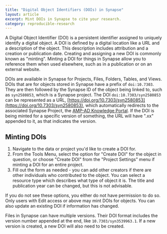 ```yaml
---
title: "Digital Object Identifiers (DOIs) in Synapse"
layout: article
excerpt: Mint DOIs in Synapse to cite your research.
category: reproducible-research
---
```


<style>
#image {
    width: 35%;
}
#tableImage {
    width: 65%;
}
#tableImage:hover {
    transform: scale(3.0);
    outline: 1px solid #1e7098;
}
#image:hover {
    transform: scale(3.0);
    outline: 1px solid #1e7098;
}
</style>

A Digital Object Identifier (DOI) is a persistent identifier assigned to uniquely identify a digital object. A DOI is defined by a digital location like a URL and a description of the object. This description includes attribution and a creation or publication date. Creating and assigning a new DOI is commonly known as "minting". Minting a DOI for things in Synapse allow you to reference them when used elsewhere, such as in a publication or on an external website.

DOIs are available in Synapse for Projects, Files, Folders, Tables, and Views. DOIs that are for objects stored in Synapse have a prefix of `doi:10.7303`. They are then followed by the Synapse ID of the object being linked to, such as `syn2580853`, which is a Synapse project. The DOI `doi:10.7303/syn2580853` can be represented as a URL, [https://doi.org/10.7303/syn2580853](https://doi.org/10.7303/syn2580853), which automatically redirects to the associated Synapse Project, the [AMP-AD Knowledge Portal](https://www.synapse.org/#!Synapse:syn2580853).  If the DOI is being minted for a specific version of something, the URL will have ".xx" appended to it, as that indicates the version.

## Minting DOIs

1. Navigate to the data or project you'd like to create a DOI for.
1. From the Tools Menu, select the option for "Create DOI" for the object in question, or choose "Create DOI" from the "Project Settings" menu if minting a DOI for an entire project.
1. Fill out the form as needed - you can add other creators if there are other individuals who contributed to the object. You can select a resource type which describes what type of object it is. The title and publication year can be changed, but this is not advisable.

If you do not see these options, you either do not have permission to do so. Only users with Edit access or above may mint DOIs for objects. You can also update an existing DOI if information has changed.

Files in Synapse can have multiple versions. Their DOI format includes the version number appended at the end, like `10.7303/syn3539963.1`. If a new version is created, a new DOI will also need to be created.
